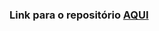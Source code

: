 ### Link para o repositório [AQUI](https://github.com/anthony-c-silva/project3-2024a-anthony-luizfelipe-backend)
